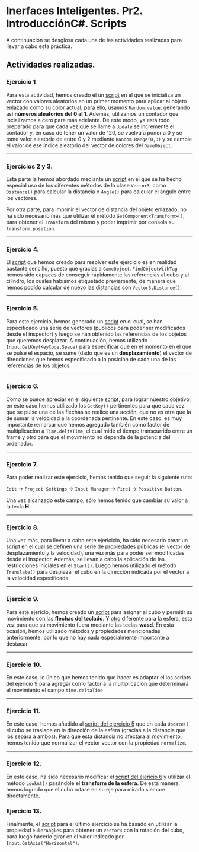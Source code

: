 # Inerfaces Inteligentes. Pr2. IntroducciónC#. Scripts

A continuación se desglosa cada una de las actividades realizadas para llevar a cabo esta práctica.

## Actividades realizadas.

### Ejercicio 1
Para esta actividad, hemos creado el un [script](scripts/Ejercicio1.cs) en el que se inicializa un vector con valores aleatorios en un primer momento para aplicar al objeto enlazado como su color actual, para ello, usamos `Random.value`, generando así **números aleatorios del 0 al 1**. Además, utilizamos un contador que incializamos a cero para más adelante. De este modo, ya está todo preparado para que cada vez que se llame a `Update` se incremente el contador y, en caso de tener un valor de 120, se vuelva a poner a 0 y se tome valor aleatorio de entre 0 y 2 mediante `Random.Range(0,3)` y se cambie el valor de ese índice aleatorio del vector de colores del `GameObject`.

---

### Ejercicios 2 y 3.
Esta parte la hemos abordado mediante un [script](scripts/Ejercicio2Y3.cs) en el que se ha hecho especial uso de los diferentes métodos de la clase `Vector3`, como `Distance()` para calcular la distancia o `Angle()` para calcular el ángulo entre los vectores.

Por otra parte, para imprmir el vector de distancia del objeto enlazado, no ha sido necesario más que utilizar el método `GetComponent<Transform>()`, para obtener el `Transform` del mismo y poder imprimir por consola su `transform.position`.

---

### Ejercicio 4.
El [script](scripts/Ejercicio4.cs) que hemos creado para resolver este ejercicio es en realidad bastante sencillo, puesto que gracias a `GameObject.FindObjectWithTag` hemos sido capaces de conseguir rápidamente las referencias al cubo y al cilindro, los cuales habíamos etiquetado previamente, de manera que hemos podido calcular de nuevo las distancias con `Vector3.Distance()`.

---

### Ejercicio 5.
Para este ejercicio, hemos generado un [script](scripts/Ejercicio5Y11.cs) en el cual, se han especificado una serie de vectores (públicos para poder ser modificados desde el inspector) y luego se han obtenido las referencias de los objetos que queremos desplazar. A continuación, hemos utilizado `Input.GetKey(KeyCode.Space)` para especificar que en el momento en el que se pulse el espacio, se sume (dado que es un **desplazamiento**) el vector de direcciones que hemos especificado a la posición de cada una de las referencias de los objetos.

---

### Ejercicio 6.
Como se puede apreciar en el siguiente [script](scripts/Ejercicio6Y12.cs), para lograr nuestro objetivo, en este caso hemos utilizado los `GetKey()` pertinentes para que cada vez que se pulse una de las flechas se realice una acción, que no es otra que la de sumar la velocidad a la coordenada pertinente. En este caso, es muy importante remarcar que hemos agregado también como factor de multiplicación a `Time.deltaTime`, el cual mide el tiempo transcurrido entre un frame y otro para que el movimiento no dependa de la potencia del ordenador.

--- 

### Ejercicio 7.
Para poder realizar este ejercicio, hemos tenido que seguir la siguiente ruta:

`Edit` -> `Project Settings` -> `Input Manager` -> `Fire1` -> `Possitive Button`.

Una vez alcanzado este campo, sólo hemos tenido que cambiar su valor a la tecla **H**.

---

### Ejercicio 8.
Una vez más, para llevar a cabo este ejericicio, ha sido necesario crear un [script](scripts/Ejercicio8.cs) en el cual se definen una serie de propiedades públicas (el vector de desplazamiento y la velocidad), una vez más para poder ser modificadas desde el inspector. Además, se llevan a cabo la aplicación de las restricciones iniciales en el `Start()`. Luego hemos utilizado el método `Translate()` para desplazar el cubo en la dirección indicada por el vector a la velocidad especificada.

---

### Ejercicio 9.
Para este ejericio, hemos creado un [script](scripts/Ejercicio9_1.cs) para asignar al cubo y permitir su movimiento con las **flechas del teclado**. Y [otro](scripts/Ejercicio9_2.cs) diferente para la esfera, esta vez para que su movimiento fuera mediante las teclas **wasd**. En esta ocasión, hemos utilizado métodos y propiedades mencionadas anteriormente, por lo que no hay nada especialmente importante a destacar.

---

### Ejercicio 10.
En este caso, lo único que hemos tenido que hacer es adaptar el los scripts del ejericio 9 para agregar como factor a la multiplicación que determinará el movimiento el campo `time.deltaTime`

---

### Ejercicio 11.
En este caso, hemos añadido al [script del ejercicio 5](scripts/Ejercicio5Y11.cs) que en cada `Update()` el cubo se traslade en la dirección de la esfera (gracias a la distancia que los separa a ambos). Para que esta distancia no afectara al movimiento, hemos tenido que normalizar el vector vector con la propiedad `normalize`.

---

### Ejercicio 12.
En este caso, ha sido necesario modificar el [script del ejericio 6](scripts/Ejercicio6Y12.cs) y utilizar el método `LookAt()` pasándole el **transform de la esfera**. De esta manera, hemos logrado que el cubo rotase en su eje para mirarla siempre directamente.

### Ejercicio 13.
Finalmente, el [script](scripts/Ejercicio13.cs) para el último ejercicio se ha basado en utilizar la propiedad `eulerAngles` para obtener un `Vector3` con la rotación del cubo, para luego hacerlo girar en el valor indicado por `Input.GetAxis("Horizontal")`.